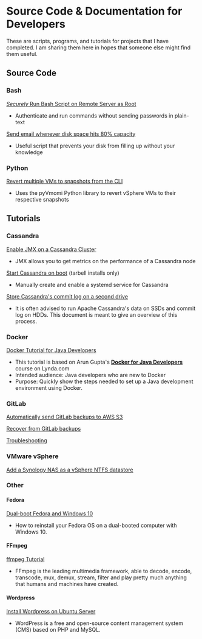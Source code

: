 # Source Code & Documentation for Developers 
These are scripts, programs, and tutorials for projects that I have completed. I am sharing them here in hopes that someone else might find them useful. 

## Source Code
### Bash
[*Securely* Run Bash Script on Remote Server as Root](src/ssh-rpm-install.sh)
- Authenticate and run commands without sending passwords in plain-text

[Send email whenever disk space hits 80% capacity](src/email-storage-alert.sh)
- Useful script that prevents your disk from filling up without your knowledge

### Python
[Revert multiple VMs to snapshots from the CLI](https://github.com/vmware/pyvmomi-community-samples/pull/483)
- Uses the pyVmomi Python library to revert vSphere VMs to their respective snapshots

## Tutorials
### Cassandra
[Enable JMX on a Cassandra Cluster](cassandra/cassandra-jconsole-monitor.md)
- JMX allows you to get metrics on the performance of a Cassandra node

[Start Cassandra on boot](src/cassandra-start.sh) (tarbell installs only)
- Manually create and enable a systemd service for Cassandra

[Store Cassandra's commit log on a second drive](cassandra/cassandra-separate-drives.md)
- It is often advised to run Apache Cassandra's data on SSDs and commit log on HDDs. This document is meant to give an overview of this process. 

### Docker
[Docker Tutorial for Java Developers](docker-for-java-tutorial.md)
- This tutorial is based on Arun Gupta's [**Docker for Java Developers**](https://www.lynda.com/Docker-tutorials/Docker-Java-developers/576584-2.html) course on Lynda.com
- Intended audience: Java developers who are new to Docker
- Purpose: Quickly show the steps needed to set up a Java development environment using Docker. 

### GitLab
[Automatically send GitLab backups to AWS S3](gitlab/backup-recover.md)

[Recover from GitLab backups](gitlab/backup-recover.md)

[Troubleshooting](gitlab/troubleshooting.md)

### VMware vSphere
[Add a Synology NAS as a vSphere NTFS datastore](vmware/nas-datastore.md)

### Other  
#### Fedora
[Dual-boot Fedora and Windows 10](dual-boot-fedora-windows10.md)
- How to reinstall your Fedora OS on a dual-booted computer with Windows 10.

#### FFmpeg
[ffmpeg Tutorial](ffmpeg-tutorial.md)
- FFmpeg is the leading multimedia framework, able to decode, encode, transcode, mux, demux, stream, filter and play pretty much anything that humans and machines have created.

#### Wordpress
[Install Wordpress on Ubuntu Server](wordpress-ubuntu-setup.md)
- WordPress is a free and open-source content management system (CMS) based on PHP and MySQL.